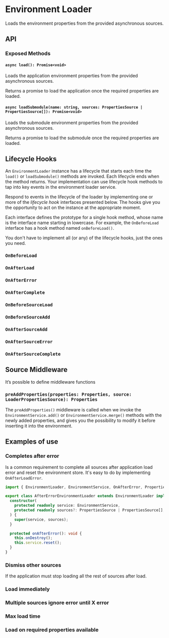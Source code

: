 # Environment Loader

Loads the environment properties from the provided asynchronous sources.

## API

### Exposed Methods

#### `async load(): Promise<void>`

Loads the application environment properties from the provided asynchronous sources.

Returns a promise to load the application once the required properties are loaded.

#### `async loadSubmodule(name: string, sources: PropertiesSource | PropertiesSource[]): Promise<void>`

Loads the submodule environment properties from the provided asynchronous sources.

Returns a promise to load the submodule once the required properties are loaded.

## Lifecycle Hooks

An `EnvironmentLoader` instance has a lifecycle that starts each time the `load()` or `loadSubmodule()` methods are invoked. Each lifecycle ends when the method returns. Your implementation can use lifecycle hook methods to tap into key events in the environment loader service.

Respond to events in the lifecycle of the loader by implementing one or more of the _lifecycle hook_ interfaces presented below. The hooks give you the opportunity to act on the instance at the appropriate moment.

Each interface defines the prototype for a single hook method, whose name is the interface name starting in lowercase. For example, the `OnBeforeLoad` interface has a hook method named `onBeforeLoad()`.

You don't have to implement all (or any) of the lifecycle hooks, just the ones you need.

### `OnBeforeLoad`

### `OnAfterLoad`

### `OnAfterError`

### `OnAfterComplete`

### `OnBeforeSourceLoad`

### `OnBeforeSourceAdd`

### `OnAfterSourceAdd`

### `OnAfterSourceError`

### `OnAfterSourceComplete`

## Source Middleware

It’s possible to define middleware functions

### `preAddProperties(properties: Properties, source: LoaderPropertiesSource): Properties`

The `preAddProperties()` middleware is called when we invoke the `EnvironmentService.add()` or `EnvironmentService.merge()` methods with the newly added properties, and gives you the possibility to modify it before inserting it into the environment.

## Examples of use

### Completes after error

Is a common requirement to complete all sources after application load error and reset the environment store.
It's easy to do by implementing `OnAfterLoadError`.

```ts
import { EnvironmentLoader, EnvironmentService, OnAfterError, PropertiesSource } from '@kaikokeke/environment';

export class AfterErrorEnvironmentLoader extends EnvironmentLoader implements OnAfterError {
  constructor(
    protected readonly service: EnvironmentService,
    protected readonly sources?: PropertiesSource | PropertiesSource[],
  ) {
    super(service, sources);
  }

  protected onAfterError(): void {
    this.onDestroy();
    this.service.reset();
  }
}
```

### Dismiss other sources

If the application must stop loading all the rest of sources after load.

### Load immediately

### Multiple sources ignore error until X error

### Max load time

### Load on required properties available
